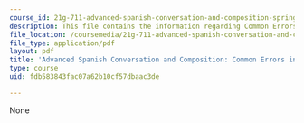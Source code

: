 ```yaml
---
course_id: 21g-711-advanced-spanish-conversation-and-composition-spring-2014
description: This file contains the information regarding Common Errors in Spanish?
file_location: /coursemedia/21g-711-advanced-spanish-conversation-and-composition-spring-2014/fdb583843fac07a62b10cf57dbaac3de_MIT21G_711S14_Comm_Errors.pdf
file_type: application/pdf
layout: pdf
title: 'Advanced Spanish Conversation and Composition: Common Errors in Spanish'
type: course
uid: fdb583843fac07a62b10cf57dbaac3de

---
```

None